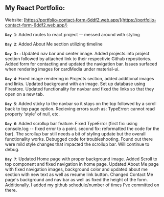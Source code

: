 ## My React Portfolio: 

Website: [https://portfolio-contact-form-6ddf2.web.app/](https://portfolio-contact-form-6ddf2.web.app/)

**`Day 1`**: Added routes to react project -- messed around with styling

**`Day 2`**: Added About Me section utilizing timeline

**`Day 3:`** : Updated nav bar and center image. Added projects into project section followed by attached link to their respectivie Github repositories. 
Added form for contacting and updated the navigation bar. Issues surfaced when rendering images for cardMedia under material-ui. 

**`Day 4`**: Fixed image rendering in Projects section, added additional images and links. Updated background with an image. Set up database
using Firestore. Updated functionality for navbar and fixed the links so that they open on a new tab. 

**`Day 5`**: Added sticky to the navbar so it stays on the top followed by a scroll back to top page option. Recieving errors such as: TypeError:
cannot read property 'style' of null, etc. 

**`Day 6`**: Added scrollup bar feature. Fixed TypeError (first fix: using console.log -- fixed error to a point. second fix: reformatted the 
code for the bar). The scrollup bar still needs a bit of styling update but the overall functionality works. Debugged code for troubleshooting.
Found out there were mild style changes that impacted the scrollup bar. Will continue to debug. 

**`Day 7`**: Updated Home page with proper background image. Added Scroll to top component and fixed navigation in home page. Updated About Me page 
with fixed navigation images, background color and updated about me section with new text as well as resume link button. Changed Contact Me page's 
background and nav bar as well as fixed the height of the form. Additionally, I added my github schedule/number of times I've committed on there. 
